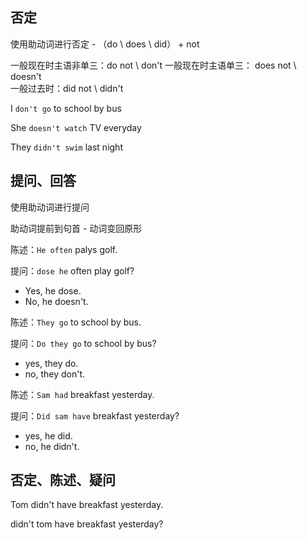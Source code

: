 ##  否定

  使用助动词进行否定 - （do \ does \ did） + not
  
  一般现在时主语非单三：do not  \  don't
  一般现在时主语单三： does not \ doesn't   
  一般过去时：did not \ didn't

  I `don't go` to school by bus  

  She `doesn't watch` TV everyday

  They `didn't swim` last night


## 提问、回答

使用助动词进行提问

助动词提前到句首 - 动词变回原形

陈述：`He often` palys golf.

提问：`dose he` often play golf? 
  - Yes, he dose.
  - No, he doesn't.


陈述：`They go` to school by bus.

提问：`Do they go` to school by bus?
  - yes, they do.
  - no, they don't.

陈述：`Sam had` breakfast yesterday.

提问：`Did sam have` breakfast yesterday?
  - yes, he did.
  - no, he didn't.

## 否定、陈述、疑问

Tom didn't have breakfast yesterday.

didn't tom have breakfast yesterday?